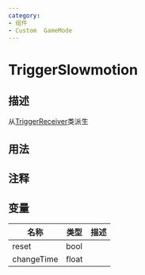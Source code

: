 ```yaml
---
category: 
- 组件
- Custom  GameMode
---
```

# TriggerSlowmotion
## 描述
从[TriggerReceiver](./TriggerReceiver.md)类派生
## 用法

## 注释

## 变量
| 名称 | 类型 | 描述 |
| ----------- | ----------- | ----------- |
| reset  | bool |  |  
| changeTime  | float |  |  
